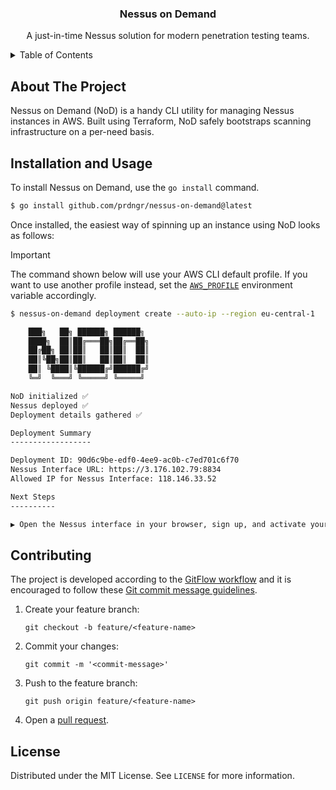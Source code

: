 <p align="center">
    <h3 align="center">Nessus on Demand</h3>
    <p align="center">
        A just-in-time Nessus solution for modern penetration testing teams.
    </p>
</p>

<details>
<summary>Table of Contents</summary>

- [About The Project](#about-the-project)
- [Installation and Usage](#installation-and-usage)
- [Contributing](#contributing)
- [License](#license)

</details>

## About The Project

Nessus on Demand (NoD) is a handy CLI utility for managing Nessus instances in AWS. Built using Terraform, NoD safely bootstraps scanning infrastructure on a per-need basis.

## Installation and Usage

To install Nessus on Demand, use the `go install` command.

```bash
$ go install github.com/prdngr/nessus-on-demand@latest
```

Once installed, the easiest way of spinning up an instance using NoD looks as follows:

> [!IMPORTANT]
> The command shown below will use your AWS CLI default profile. If you want to use another profile instead, set the [`AWS_PROFILE`](https://docs.aws.amazon.com/cli/latest/userguide/cli-configure-files.html#cli-configure-files-using-profiles) environment variable accordingly.

```bash
$ nessus-on-demand deployment create --auto-ip --region eu-central-1

    ███╗   ██╗ ██████╗ ██████╗
    ████╗  ██║██╔═══██╗██╔══██╗
    ██╔██╗ ██║██║   ██║██║  ██║
    ██║╚██╗██║██║   ██║██║  ██║
    ██║ ╚████║╚██████╔╝██████╔╝
    ╚═╝  ╚═══╝ ╚═════╝ ╚═════╝

NoD initialized ✅
Nessus deployed ✅
Deployment details gathered ✅

Deployment Summary
------------------

Deployment ID: 90d6c9be-edf0-4ee9-ac0b-c7ed701c6f70
Nessus Interface URL: https://3.176.102.79:8834
Allowed IP for Nessus Interface: 118.146.33.52

Next Steps
----------

▶ Open the Nessus interface in your browser, sign up, and activate your license.
```

## Contributing

The project is developed according to the [GitFlow workflow](https://www.atlassian.com/git/tutorials/comparing-workflows/gitflow-workflow) and it is encouraged to follow these [Git commit message guidelines](https://gist.github.com/robertpainsi/b632364184e70900af4ab688decf6f53).

1. Create your feature branch:

    ```console
    git checkout -b feature/<feature-name>
    ```

2. Commit your changes:

    ```console
    git commit -m '<commit-message>'
    ```

3. Push to the feature branch:

    ```console
    git push origin feature/<feature-name>
    ```

4. Open a [pull request](https://github.com/prdngr/nessus-on-demand/pulls).

## License

Distributed under the MIT License. See `LICENSE` for more information.
